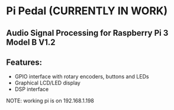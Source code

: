 # Pi Pedal (CURRENTLY IN WORK)
## Audio Signal Processing for Raspberry Pi 3 Model B V1.2

## Features:
* GPIO interface with rotary encoders, buttons and LEDs
* Graphical LCD/LED display
* DSP interface

NOTE: working pi is on 192.168.1.198

